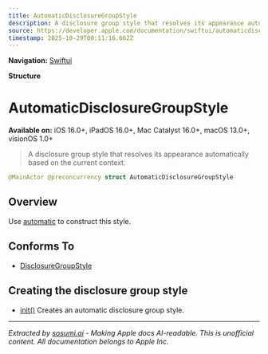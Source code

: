 ```yaml
---
title: AutomaticDisclosureGroupStyle
description: A disclosure group style that resolves its appearance automatically based on the current context.
source: https://developer.apple.com/documentation/swiftui/automaticdisclosuregroupstyle
timestamp: 2025-10-29T00:11:16.662Z
---
```


**Navigation:** [Swiftui](/documentation/swiftui)

**Structure**

# AutomaticDisclosureGroupStyle

**Available on:** iOS 16.0+, iPadOS 16.0+, Mac Catalyst 16.0+, macOS 13.0+, visionOS 1.0+

> A disclosure group style that resolves its appearance automatically based on the current context.

```swift
@MainActor @preconcurrency struct AutomaticDisclosureGroupStyle
```

## Overview

Use [automatic](/documentation/swiftui/disclosuregroupstyle/automatic) to construct this style.

## Conforms To

- [DisclosureGroupStyle](/documentation/swiftui/disclosuregroupstyle)

## Creating the disclosure group style

- [init()](/documentation/swiftui/automaticdisclosuregroupstyle/init()) Creates an automatic disclosure group style.

---

*Extracted by [sosumi.ai](https://sosumi.ai) - Making Apple docs AI-readable.*
*This is unofficial content. All documentation belongs to Apple Inc.*
